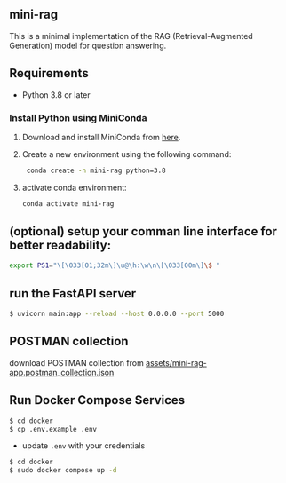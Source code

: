 ## mini-rag

This is a minimal implementation of the RAG (Retrieval-Augmented Generation) model for question answering.

## Requirements

- Python 3.8 or later

### Install Python using MiniConda

1. Download and install MiniConda from [here](https://docs.anaconda.com/free/miniconda/#quick-command-line-install).

2. Create a new environment using the following command:
   ```bash
    conda create -n mini-rag python=3.8
   ```
3. activate conda environment:
    ```bash
    conda activate mini-rag
    ```
## (optional) setup your comman line interface for better readability:
```bash
export PS1="\[\033[01;32m\]\u@\h:\w\n\[\033[00m\]\$ "
```

## run the FastAPI server
```bash
$ uvicorn main:app --reload --host 0.0.0.0 --port 5000
```

## POSTMAN collection
download POSTMAN collection from [assets/mini-rag-app.postman_collection.json](/mnt/c/Users/Abdulrahman/anaconda3/envs/mini-rag-app/assets/mini-rag-app.postman_collection.json)

## Run Docker Compose Services
```bash
$ cd docker
$ cp .env.example .env
```
 
- update `.env` with your credentials


```bash
$ cd docker
$ sudo docker compose up -d
```